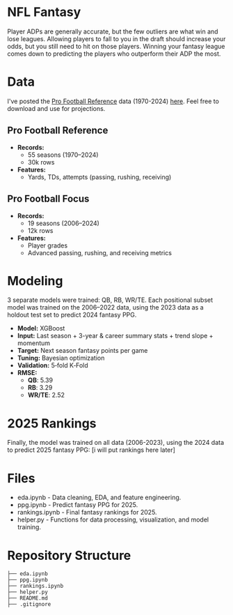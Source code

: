 # NFL Fantasy
Player ADPs are generally accurate, but the few outliers are what win and lose leagues. Allowing players to fall to you in the draft should increase your odds, but you still need to hit on those players. Winning your fantasy league comes down to predicting the players who outperform their ADP the most.

# Data
I've posted the [Pro Football Reference](https://www.pro-football-reference.com) data (1970-2024) [here](https://www.kaggle.com/datasets/heefjones/nfl-fantasy-data-1970-2024). Feel free to download and use for projections.

## Pro Football Reference
- **Records:**
  - 55 seasons (1970–2024)
  - 30k rows
- **Features:**
  - Yards, TDs, attempts (passing, rushing, receiving)

 ## Pro Football Focus
- **Records:**
  - 19 seasons (2006–2024)
  - 12k rows
- **Features:**
  - Player grades
  - Advanced passing, rushing, and receiving metrics

# Modeling
3 separate models were trained: QB, RB, WR/TE. Each positional subset model was trained on the 2006–2022 data, using the 2023 data as a holdout test set to predict 2024 fantasy PPG.

- **Model:** XGBoost
- **Input:** Last season + 3-year & career summary stats + trend slope + momentum
- **Target:** Next season fantasy points per game
- **Tuning:** Bayesian optimization
- **Validation:** 5‑fold K‑Fold
- **RMSE:**
  - **QB**: 5.39
  - **RB**: 3.29
  - **WR/TE**: 2.52

# 2025 Rankings
Finally, the model was trained on all data (2006-2023), using the 2024 data to predict 2025 fantasy PPG: [i will put rankings here later]

# Files
- eda.ipynb - Data cleaning, EDA, and feature engineering.
- ppg.ipynb - Predict fantasy PPG for 2025.
- rankings.ipynb - Final fantasy rankings for 2025.
- helper.py - Functions for data processing, visualization, and model training.

# Repository Structure
```
├── eda.ipynb
├── ppg.ipynb
├── rankings.ipynb
├── helper.py
├── README.md
├── .gitignore
```
